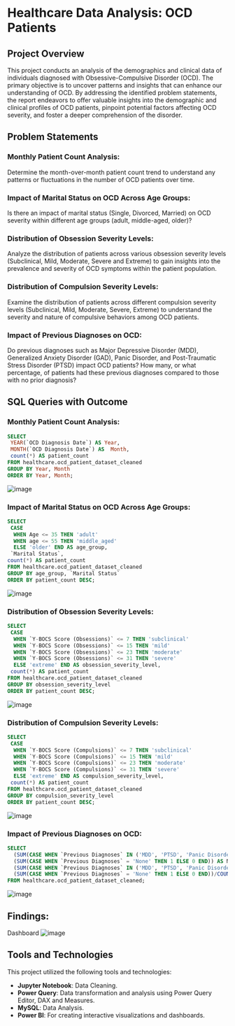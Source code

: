 # Healthcare Data Analysis: OCD Patients
## Project Overview
This project conducts an analysis of the demographics and clinical data of individuals diagnosed with Obsessive-Compulsive Disorder (OCD). The primary objective is to uncover patterns and insights that can enhance our understanding of OCD. By addressing the identified problem statements, the report endeavors to offer valuable insights into the demographic and clinical profiles of OCD patients, pinpoint potential factors affecting OCD severity, and foster a deeper comprehension of the disorder.

## Problem Statements
### Monthly Patient Count Analysis:
Determine the month-over-month patient count trend to understand any patterns or fluctuations in the number of OCD patients over time.

### Impact of Marital Status on OCD Across Age Groups:
Is there an impact of marital status (Single, Divorced, Married) on OCD severity within different age groups (adult, middle-aged, older)?

### Distribution of Obsession Severity Levels:
Analyze the distribution of patients across various obsession severity levels (Subclinical, Mild, Moderate, Severe and Extreme) to gain insights into the prevalence and severity of OCD symptoms within the patient population.

### Distribution of Compulsion Severity Levels:
Examine the distribution of patients across different compulsion severity levels (Subclinical, Mild, Moderate, Severe, Extreme) to understand the severity and nature of compulsive behaviors among OCD patients.

### Impact of Previous Diagnoses on OCD:
Do previous diagnoses such as Major Depressive Disorder (MDD), Generalized Anxiety Disorder (GAD), Panic Disorder, and Post-Traumatic Stress Disorder (PTSD) impact OCD patients? How many, or what percentage, of patients had these previous diagnoses compared to those with no prior diagnosis?
## SQL Queries with Outcome
### Monthly Patient Count Analysis:
```sql
SELECT
 YEAR(`OCD Diagnosis Date`) AS Year, 
 MONTH(`OCD Diagnosis Date`) AS  Month, 
 count(*) AS patient_count 
FROM healthcare.ocd_patient_dataset_cleaned
GROUP BY Year, Month
ORDER BY Year, Month;
```
![image](https://github.com/dnoruttom/Healthcare-Data-Analysis-OCD_Patients/assets/98158310/9591bfaf-343c-4bd1-af12-9b31be73664d)

### Impact of Marital Status on OCD Across Age Groups:
```sql
SELECT 
 CASE 
  WHEN Age <= 35 THEN 'adult'
  WHEN age <= 55 THEN 'middle_aged'
  ELSE 'older' END AS age_group,
 `Marital Status`,
count(*) AS patient_count
FROM healthcare.ocd_patient_dataset_cleaned
GROUP BY age_group, `Marital Status`
ORDER BY patient_count DESC;
```
![image](https://github.com/dnoruttom/Healthcare-Data-Analysis-OCD_Patients/assets/98158310/0c71258c-e131-4c0d-bcd1-01d90798b448)

### Distribution of Obsession Severity Levels:
```sql
SELECT 
 CASE 
  WHEN `Y-BOCS Score (Obsessions)` <= 7 THEN 'subclinical'
  WHEN `Y-BOCS Score (Obsessions)` <= 15 THEN 'mild'
  WHEN `Y-BOCS Score (Obsessions)` <= 23 THEN 'moderate'
  WHEN `Y-BOCS Score (Obsessions)` <= 31 THEN 'severe'
  ELSE 'extreme' END AS obsession_severity_level,
 count(*) AS patient_count
FROM healthcare.ocd_patient_dataset_cleaned
GROUP BY obsession_severity_level
ORDER BY patient_count DESC;
```
![image](https://github.com/dnoruttom/Healthcare-Data-Analysis-OCD_Patients/assets/98158310/3750160b-a531-4b25-bb07-953d960e9438)

### Distribution of Compulsion Severity Levels:
```sql
SELECT
 CASE
  WHEN `Y-BOCS Score (Compulsions)` <= 7 THEN 'subclinical'
  WHEN `Y-BOCS Score (Compulsions)` <= 15 THEN 'mild'
  WHEN `Y-BOCS Score (Compulsions)` <= 23 THEN 'moderate'
  WHEN `Y-BOCS Score (Compulsions)` <= 31 THEN 'severe'
  ELSE 'extreme' END AS compulsion_severity_level,
 count(*) AS patient_count
FROM healthcare.ocd_patient_dataset_cleaned
GROUP BY compulsion_severity_level
ORDER BY patient_count DESC;
```
![image](https://github.com/dnoruttom/Healthcare-Data-Analysis-OCD_Patients/assets/98158310/34234840-25bb-451d-8c96-09ddd05ae957)

### Impact of Previous Diagnoses on OCD:
```sql
SELECT 
  (SUM(CASE WHEN `Previous Diagnoses` IN ('MDD', 'PTSD', 'Panic Disorder','GAD') THEN 1 ELSE 0 END)) AS Previously_diagnosed,
  (SUM(CASE WHEN `Previous Diagnoses` = 'None' THEN 1 ELSE 0 END)) AS No_Prior_Diagnosis,
  (SUM(CASE WHEN `Previous Diagnoses` IN ('MDD', 'PTSD', 'Panic Disorder','GAD') THEN 1 ELSE 0 END))/COUNT(*) AS Previously_diagnosed_Percentage,
  (SUM(CASE WHEN `Previous Diagnoses` = 'None' THEN 1 ELSE 0 END))/COUNT(*) No_Prior_Daignosis_Percentage
FROM healthcare.ocd_patient_dataset_cleaned;
```
![image](https://github.com/dnoruttom/Healthcare-Data-Analysis-OCD_Patients/assets/98158310/d04498b6-0d24-4f0d-aa94-88766ffe902c)

## Findings: 
Dashboard
![image](https://github.com/dnoruttom/Healthcare-Data-Analysis-OCD_Patients/assets/98158310/0f11b832-5df2-4225-8a75-d02c3468a1f8)

## Tools and Technologies
This project utilized the following tools and technologies:

- **Jupyter Notebook**: Data Cleaning.
- **Power Query**: Data transformation and analysis using Power Query Editor, DAX and Measures. 
- **MySQL**: Data Analysis.
- **Power BI**: For creating interactive visualizations and dashboards.
